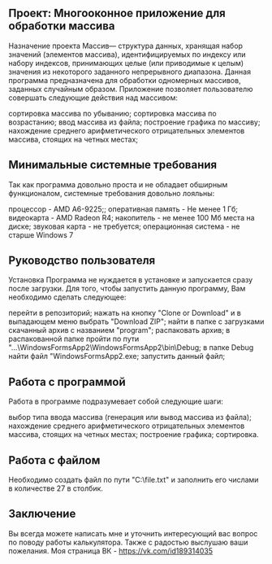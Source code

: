 ## Проект: Многооконное приложение для обработки массива
Назначение проекта
Массив— структура данных, хранящая набор значений (элементов массива), идентифицируемых по индексу или набору индексов, принимающих целые (или приводимые к целым) значения из некоторого заданного непрерывного диапазона. Данная программа предназначена для обработки одномерных массивов, заданных случайным образом. Приложение позволяет пользователю совершать следующие действия над массивом:

сортировка массива по убыванию;
сортировка массива по возрастанию;
ввод массива из файла;
построение графика по массиву;
нахождение среднего арифметического отрицательных элементов массива, стоящих на четных местах;
## Минимальные системные требования
Так как программа довольно проста и не обладает обширным функционалом, системные требования довольно лояльны:

процессор - AMD A6-9225;;
оперативная память - Не менее 1 Гб;
видеокарта - AMD Radeon R4;
накопитель - не менее 100 Мб места на диске;
звуковая карта - не требуется;
операционная система - не старше Windows 7
## Руководство пользователя
Установка
Программа не нуждается в установке и запускается сразу после загрузки. Для того, чтобы запустить данную программу, Вам необходимо сделать следующее:

перейти в репозиторий;
нажать на кнопку "Clone or Download" и в выпадающем меню выбрать "Download ZIP";
найти в папке с загрузками скачанный архив с названием "program";
распаковать архив;
в распакованной папке пройти по пути "...\WindowsFormsApp2\WindowsFormsApp2\bin\Debug;
в папке Debug найти файл "WindowsFormsApp2.exe;
запустить данный файл;
## Работа с программой
Работа в программе подразумевает собой следующие шаги:

выбор типа ввода массива (генерация или вывод массива из файла);
нахождение среднего арифметического отрицательных элементов массива, стоящих на четных местах;
построение графика;
сортировка.
## Работа с файлом
Необходимо создать файл по пути "C:\file.txt" и заполнить его числами в количестве 27 в столбик.

## Заключение
Вы всегда можете написать мне и уточнить интересующий вас вопрос по поводу работы калькулятора. Также с радостью выслушаю ваши пожелания. Моя страница ВК - 
https://vk.com/id189314035
